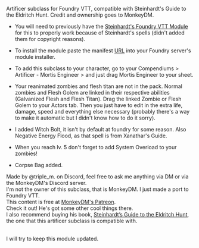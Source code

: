 Artificer subclass for Foundry VTT, compatible with Steinhardt's Guide to the Eldritch Hunt. Credit and ownership goes to MonkeyDM.

- You will need to previously have the <a href="https://monkeydm.shop/products/steinhardts-guide-vtt" target="_blank" rel="noopener noreferrer">Steinhardt's Foundry VTT Module</a> for this to properly work because of Steinhardt's spells (didn't added them for copyright reasons).

- To install the module paste the manifest <a href="https://raw.githubusercontent.com/marioo217/artificer-mortis-engineer/main/module.json" target="_blank" rel="noopener noreferrer">URL</a> into your Foundry server's module installer.
  
- To add this subclass to your character, go to your Compendiums > Artificer - Mortis Engineer > and just drag Mortis Engineer to your sheet.

- Your reanimated zombies and flesh titan are not in the pack. Normal zombies and Flesh Golem are linked in their respective abilities (Galvanized Flesh and Flesh Titan).
  Drag the linked Zombie or Flesh Golem to your Actors tab.
  Then you just have to edit in the extra life, damage, speed and everything else necessary (probably there's a way to make it automatic but I didn't know how to do it sorry).

- I added Witch Bolt, it isn't by default at foundry for some reason. Also Negative Energy Flood, as that spell is from Xanathar's Guide.

- When you reach lv. 5 don't forget to add System Overload to your zombies!

- Corpse Bag added.



Made by @triple_m. on Discord, feel free to ask me anything via DM or via the MonkeyDM's Discord server.<br/>
I'm not the owner of this subclass, that is MonkeyDM. I just made a port to Foundry VTT.<br/>
This content is free at <a href="https://www.patreon.com/monkeydm" target="_blank" rel="noopener noreferrer">MonkeyDM's Patreon</a>. <br/>
Check it out! He's got some other cool things there.<br/>
I also recommend buying his book, <a href="https://monkeydm.shop/collections/steinhardts-guide-to-the-eldritch-hunt-all" target="_blank" rel="noopener noreferrer">Steinhardt’s Guide to the Eldritch Hunt</a>, the one that this artificer subclass is compatible with.<br/><br/>

I will try to keep this module updated.

